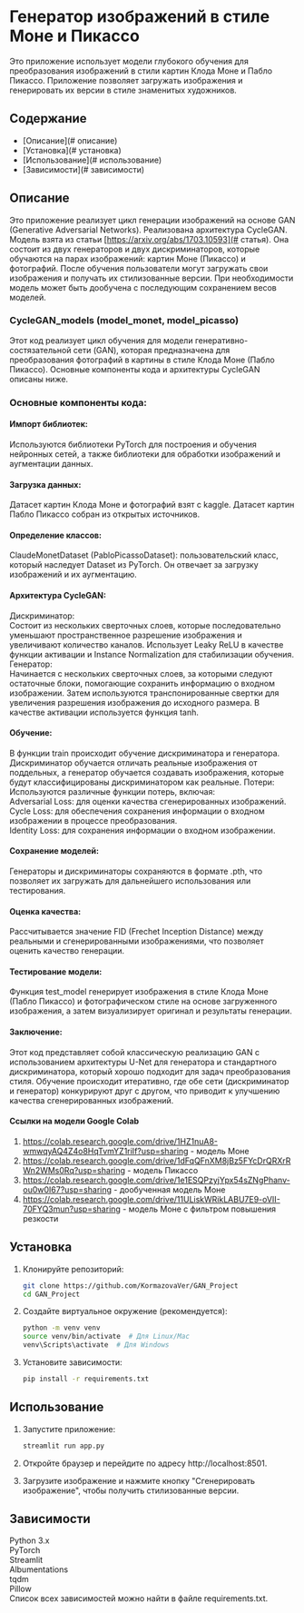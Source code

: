 # Генератор изображений в стиле Моне и Пикассо

Это приложение использует модели глубокого обучения для преобразования изображений в стили картин Клода Моне и
Пабло Пикассо.
Приложение позволяет загружать изображения и генерировать их версии в стиле знаменитых художников.

## Содержание

- [Описание](# описание)
- [Установка](# установка)
- [Использование](# использование)
- [Зависимости](# зависимости)


## Описание

Это приложение реализует цикл генерации изображений на основе GAN (Generative Adversarial Networks).
Реализована архитектура CycleGAN. Модель взята из статьи [https://arxiv.org/abs/1703.10593](# статья).
Она состоит из двух генераторов и двух дискриминаторов, которые обучаются на парах изображений:
картин Моне (Пикассо) и фотографий. После обучения пользователи могут загружать свои изображения и получать
их стилизованные версии. При необходимости модель может быть дообучена с последующим сохранением весов моделей.

### CycleGAN_models (model_monet, model_picasso)

Этот код реализует цикл обучения для модели генеративно-состязательной сети (GAN), которая предназначена
для преобразования фотографий в картины в стиле Клода Моне (Пабло Пикассо). Основные компоненты кода и 
архитектуры CycleGAN описаны ниже.

### Основные компоненты кода:

#### Импорт библиотек:
Используются библиотеки PyTorch для построения и обучения нейронных сетей, а также библиотеки для обработки
изображений и аугментации данных.

#### Загрузка данных:
Датасет картин Клода Моне и фотографий взят с kaggle. Датасет картин Пабло Пикассо собран из открытых источников.

#### Определение классов:
ClaudeMonetDataset (PabloPicassoDataset): пользовательский класс, который наследует Dataset из PyTorch.
Он отвечает за загрузку изображений и их аугментацию.

#### Архитектура CycleGAN:
Дискриминатор:  
Состоит из нескольких сверточных слоев, которые последовательно уменьшают пространственное разрешение
изображения и увеличивают количество каналов. Использует Leaky ReLU в качестве функции активации и Instance
Normalization для стабилизации обучения.  
Генератор:  
Начинается с нескольких сверточных слоев, за которыми следуют остаточные блоки, помогающие сохранить информацию
о входном изображении. Затем используются транспонированные свертки для увеличения разрешения изображения до
исходного размера. В качестве активации используется функция tanh.

#### Обучение:
В функции train происходит обучение дискриминатора и генератора. Дискриминатор обучается отличать реальные
изображения от поддельных, а генератор обучается создавать изображения, которые будут классифицированы 
дискриминатором как реальные.
Потери:  
Используются различные функции потерь, включая:  
Adversarial Loss: для оценки качества сгенерированных изображений.  
Cycle Loss: для обеспечения сохранения информации о входном изображении в процессе преобразования.  
Identity Loss: для сохранения информации о входном изображении.  

#### Сохранение моделей:
Генераторы и дискриминаторы сохраняются в формате .pth, что позволяет их загружать для дальнейшего использования
или тестирования.

#### Оценка качества:
Рассчитывается значение FID (Frechet Inception Distance) между реальными и сгенерированными изображениями,
что позволяет оценить качество генерации.

#### Тестирование модели:
Функция test_model генерирует изображения в стиле Клода Моне (Пабло Пикассо) и фотографическом стиле на основе
загруженного изображения, а затем визуализирует оригинал и результаты генерации.

#### Заключение:
Этот код представляет собой классическую реализацию GAN с использованием архитектуры U-Net для генератора и 
стандартного дискриминатора, который хорошо подходит для задач преобразования стиля. Обучение происходит 
итеративно, где обе сети (дискриминатор и генератор) конкурируют друг с другом, что приводит к улучшению 
качества сгенерированных изображений.

#### Ссылки на модели Google Colab
1. https://colab.research.google.com/drive/1HZ1nuA8-wmwqyAQ4Z4o8HqTvmYZ1riIf?usp=sharing - модель Моне
2. https://colab.research.google.com/drive/1dFqQFnXM8jBz5FYcDrQRXrRWn2WMs0Rq?usp=sharing - модель Пикассо
3. https://colab.research.google.com/drive/1e1ESQPzyjYpx54sZNgPhanv-ou0w0I67?usp=sharing - дообученная модель Моне
4. https://colab.research.google.com/drive/11ULiskWRikLABU7E9-oVII-70FYQ3mun?usp=sharing - модель Моне с фильтром 
повышения резкости 

## Установка

1. Клонируйте репозиторий:

   ```bash
   git clone https://github.com/KormazovaVer/GAN_Project
   cd GAN_Project
   
2. Создайте виртуальное окружение (рекомендуется):

   ```bash
   python -m venv venv
   source venv/bin/activate  # Для Linux/Mac
   venv\Scripts\activate  # Для Windows
   
3. Установите зависимости:

   ```bash
   pip install -r requirements.txt
   
## Использование

1. Запустите приложение:

   ```bash
   streamlit run app.py
   
2. Откройте браузер и перейдите по адресу http://localhost:8501.

3. Загрузите изображение и нажмите кнопку "Сгенерировать изображение", чтобы получить стилизованные версии.

## Зависимости  
Python 3.x  
PyTorch  
Streamlit  
Albumentations  
tqdm  
Pillow  
Список всех зависимостей можно найти в файле requirements.txt.  

